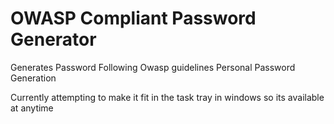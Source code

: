 # OWASP Compliant Password Generator
Generates Password Following Owasp guidelines
Personal Password Generation

Currently attempting to make it fit in the task tray in windows so its available at anytime
